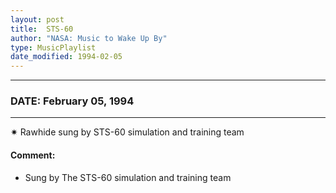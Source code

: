 ```yaml
---
layout: post
title:  STS-60
author: "NASA: Music to Wake Up By"
type: MusicPlaylist
date_modified: 1994-02-05
---
```


----
### DATE: February 05, 1994
----
✷ Rawhide sung by STS-60 simulation and training team

#### Comment:
* Sung by The STS-60 simulation and training team
